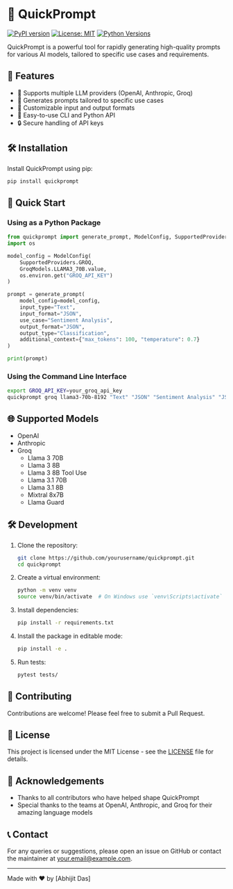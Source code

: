 # 🚀 QuickPrompt

[![PyPI version](https://badge.fury.io/py/quickprompt.svg)](https://badge.fury.io/py/quickprompt)
[![License: MIT](https://img.shields.io/badge/License-MIT-yellow.svg)](https://opensource.org/licenses/MIT)
[![Python Versions](https://img.shields.io/pypi/pyversions/quickprompt.svg)](https://pypi.org/project/quickprompt/)

QuickPrompt is a powerful tool for rapidly generating high-quality prompts for various AI models, tailored to specific use cases and requirements.

## 🌟 Features

- 🧠 Supports multiple LLM providers (OpenAI, Anthropic, Groq)
- 🎯 Generates prompts tailored to specific use cases
- 🔧 Customizable input and output formats
- 🚀 Easy-to-use CLI and Python API
- 🔒 Secure handling of API keys

## 🛠 Installation

Install QuickPrompt using pip:

```bash
pip install quickprompt
```

## 🚀 Quick Start

### Using as a Python Package

```python
from quickprompt import generate_prompt, ModelConfig, SupportedProviders, GroqModels
import os

model_config = ModelConfig(
    SupportedProviders.GROQ,
    GroqModels.LLAMA3_70B.value,
    os.environ.get("GROQ_API_KEY")
)

prompt = generate_prompt(
    model_config=model_config,
    input_type="Text",
    input_format="JSON",
    use_case="Sentiment Analysis",
    output_format="JSON",
    output_type="Classification",
    additional_context={"max_tokens": 100, "temperature": 0.7}
)

print(prompt)
```

### Using the Command Line Interface

```bash
export GROQ_API_KEY=your_groq_api_key
quickprompt groq llama3-70b-8192 "Text" "JSON" "Sentiment Analysis" "JSON" "Classification" --additional_context max_tokens=100 temperature=0.7
```

## 🌐 Supported Models

- OpenAI
- Anthropic
- Groq
  - Llama 3 70B
  - Llama 3 8B
  - Llama 3 8B Tool Use
  - Llama 3.1 70B
  - Llama 3.1 8B
  - Mixtral 8x7B
  - Llama Guard

## 🛠 Development

1. Clone the repository:
   ```bash
   git clone https://github.com/yourusername/quickprompt.git
   cd quickprompt
   ```

2. Create a virtual environment:
   ```bash
   python -m venv venv
   source venv/bin/activate  # On Windows use `venv\Scripts\activate`
   ```

3. Install dependencies:
   ```bash
   pip install -r requirements.txt
   ```

4. Install the package in editable mode:
   ```bash
   pip install -e .
   ```

5. Run tests:
   ```bash
   pytest tests/
   ```

## 🤝 Contributing

Contributions are welcome! Please feel free to submit a Pull Request.

## 📄 License

This project is licensed under the MIT License - see the [LICENSE](LICENSE) file for details.

## 🙏 Acknowledgements

- Thanks to all contributors who have helped shape QuickPrompt
- Special thanks to the teams at OpenAI, Anthropic, and Groq for their amazing language models

## 📞 Contact

For any queries or suggestions, please open an issue on GitHub or contact the maintainer at [your.email@example.com](mailto:aj.das.research@gmail.com).

---

Made with ❤️ by [Abhijit Das]
